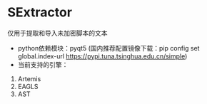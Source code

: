 # SExtractor
 仅用于提取和导入未加密脚本的文本
* python依赖模块：pyqt5
 (国内推荐配置镜像下载：pip config set global.index-url https://pypi.tuna.tsinghua.edu.cn/simple)
* 当前支持的引擎：
 1. Artemis
 2. EAGLS
 3. AST
